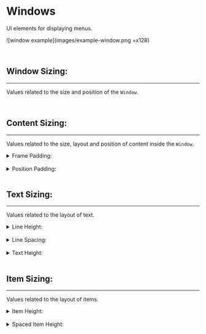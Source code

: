 # Windows
UI elements for displaying menus.

![window example](images/example-window.png =x128)

<br>

## Window Sizing:
---
Values related to the size and position of the `Window`.

<br>

## Content Sizing:
---
Values related to the size, layout and position of content inside the `Window`.

<details>
<summary>Frame Padding:</summary>

`Padding` between the *edge* of the `Window` and the `Contents`.

![window Frame Padding](images/example-frame_padding.png =x128)

<br>

**useage:**

```js
// function that is called when the window is created
Window_Base.prototype.framePadding = function() {
    return 3;
};

Window_Base.prototype.initialize = function(rect) {
    // ...
    this.updatePadding();
    // ...
};

Window_Base.prototype.updatePadding = function() {
    this.padding = this.framePadding();
};

// sets the window's '_padding' property
// this property is used to calculate drawable area of window
Object.defineProperty(Window.prototype, "padding", {
    get: function() {
        return this._padding;
    },
    set: function(value) {
        this._padding = value;
        this._refreshAllParts();
    },
    configurable: true
});
```
</details>

<br>

<details>
<summary>Position Padding:</summary>

`Padding` between the `Frame Padding` and the `Window`'s *drawn* elements.
<br>
Can have different values for horizontal & vertical `Padding`.

![window Position Padding](images/example-position_padding.png =x128)

<br>

**useage:**

```js
// functions called
Window_Base.prototype.positionPaddingX = function() {
    return 5;
};

Window_Base.prototype.positionPaddingY = function() {
    return 8;
};

// functions are called when drawing elements to window
// this aligns the elements to the correct position
Window_Base.prototype.drawText = function(text, x, y, maxWidth, align) {
    x += this.positionPaddingX();
    y += this.positionPaddingY();
    this.contents.drawText(text, x, y, maxWidth, this.lineHeight(), align);
};
```
</details>

<br>

## Text Sizing:
---
Values related to the layout of text.

<details>
<summary>Line Height:</summary>

`Height` of the font:

![window Line Height](images/example-line_height.png =x128)
</details>

<br>

<details>
<summary>Line Spacing:</summary>

`Height` of the space between rows:

![window Line Spacing](images/example-line_spacing.png =x128)
</details>

<br>

<details>
<summary>Text Height:</summary>

`Height` of the font *and* space between rows:

![window Text Height](images/example-text_height.png =x128)

<br>

**useage:**
```js
Window_Base.prototype.calcTextHeight = function() {
    return this.lineHeight() + this.lineSpacing();
};

// usually assigned to the textState's height value
textState.height = this.calcTextHeight(textState);
```
</details>

<br>

## Item Sizing:
---
Values related to the layout of items.

<details>
<summary>Item Height:</summary>

`Height` of the items

Items that are *only* single lines of text are equal to `Line Height`:

![window Item Height](images/example-line_height.png =x128)

Items that span multiple rows and contain elements other than text will vary:
<!-- insert example image here -->
</details>

<br>

<details>
<summary>Spaced Item Height:</summary>

`Item Height` and `height` of the space between rows:

![window Spaced Item Height](images/example-text_height.png =x128)
</details>

<br>
